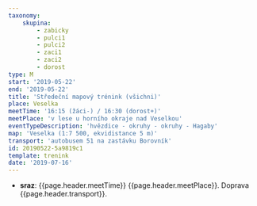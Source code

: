 ```yaml
---
taxonomy:
    skupina:
        - zabicky
        - pulci1
        - pulci2
        - zaci1
        - zaci2
        - dorost
type: M
start: '2019-05-22'
end: '2019-05-22'
title: 'Středeční mapový trénink (všichni)'
place: Veselka
meetTime: '16:15 (žáci-) / 16:30 (dorost+)'
meetPlace: 'v lese u horního okraje nad Veselkou'
eventTypeDescription: 'hvězdice - okruhy - okruhy - Hagaby'
map: 'Veselka (1:7 500, ekvidistance 5 m)'
transport: 'autobusem 51 na zastávku Borovník'
id: 20190522-5a9819c1
template: trenink
date: '2019-07-16'
---
```

* **sraz**: {{page.header.meetTime}} {{page.header.meetPlace}}. Doprava {{page.header.transport}}.
